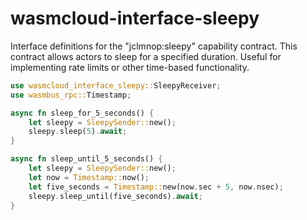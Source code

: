 # wasmcloud-interface-sleepy
Interface definitions for the "jclmnop:sleepy" capability contract. This 
contract allows actors to sleep for a specified duration. Useful for 
implementing rate limits or other time-based functionality.

```rust
use wasmcloud_interface_sleepy::SleepyReceiver;
use wasmbus_rpc::Timestamp;

async fn sleep_for_5_seconds() {
    let sleepy = SleepySender::new();
    sleepy.sleep(5).await;
}

async fn sleep_until_5_seconds() {
    let sleepy = SleepySender::new();
    let now = Timestamp::now();
    let five_seconds = Timestamp::new(now.sec + 5, now.nsec);
    sleepy.sleep_until(five_seconds).await;
}
```